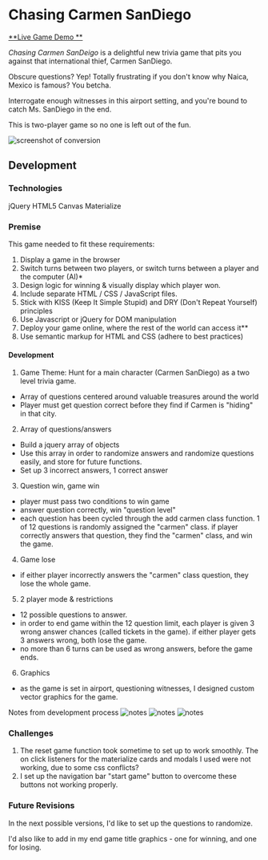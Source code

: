 # Chasing Carmen SanDiego

[**Live Game Demo **](https://hannan-emily.github.io/ChasingCarmenSanDiego)<br>

*Chasing Carmen SanDeigo* is a delightful new trivia game that pits you against that international thief, Carmen SanDiego.

Obscure questions? Yep! Totally frustrating if you don't know why Naica, Mexico is famous? You betcha.

Interrogate enough witnesses in this airport setting, and you're bound to catch Ms. SanDiego in the end.

This is two-player game so no one is left out of the fun.

![screenshot of conversion](./img/title.png)


## Development

### Technologies
jQuery
HTML5 Canvas
Materialize


### Premise
This game needed to fit these requirements:

1. Display a game in the browser
2. Switch turns between two players, or switch turns between a player and the computer (AI)*
3. Design logic for winning & visually display which player won.
4. Include separate HTML / CSS / JavaScript files.
5. Stick with KISS (Keep It Simple Stupid) and DRY (Don't Repeat Yourself) principles
6. Use Javascript or jQuery for DOM manipulation
7. Deploy your game online, where the rest of the world can access it**
8. Use semantic markup for HTML and CSS (adhere to best practices)

#### Development
1. Game Theme: Hunt for a main character (Carmen SanDiego) as a two level trivia game.
  * Array of questions centered around valuable treasures around the world
  * Player must get question correct before they find if Carmen is "hiding" in that city.
2. Array of questions/answers
  * Build a jquery array of objects
  * Use this array in order to randomize answers and randomize questions easily, and store for future functions.
  * Set up 3 incorrect answers, 1 correct answer
3. Question win, game win
  * player must pass two conditions to win game
  * answer question correctly, win "question level"
  * each question has been cycled through the add carmen class function. 1 of 12 questions is randomly assigned the "carmen" class. if player correctly answers that question, they find the "carmen" class, and win the game.
4. Game lose
  * if either player incorrectly answers the "carmen" class question, they lose the whole game.
5. 2 player mode & restrictions
  * 12 possible questions to answer.
  * in order to end game within the 12 question limit, each player is given 3 wrong answer chances (called tickets in the game). if either player gets 3 answers wrong, both lose the game.
  * no more than 6 turns can be used as wrong answers, before the game ends.
6. Graphics
  * as the game is set in airport, questioning witnesses, I designed custom vector graphics for the game.

Notes from development process
![notes](./img/notes1.jpeg)
![notes](./img/notes2.jpeg)
![notes](./img/notes3.jpeg)

### Challenges
1. The reset game function took sometime to set up to work smoothly. The on click listeners for the materialize cards and modals I used were not working, due to some css conflicts?
2. I set up the navigation bar "start game" button to overcome these buttons not working properly.

### Future Revisions

In the next possible versions, I'd like to set up the questions to randomize.

I'd also like to add in my end game title graphics - one for winning, and one for losing.

